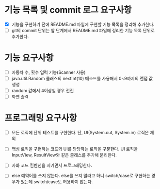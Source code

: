 # 기능 목록 및 commit 로그 요구사항
-[x] 기능을 구현하기 전에 README.md 파일에 구현할 기능 목록을 정리해 추가한다.
-[ ] git의 commit 단위는 앞 단계에서 README.md 파일에 정리한 기능 목록 단위로 추가한다.

# 기능 요구사항
-[ ] 자동차 수, 횟수 입력 기능(Scanner 사용)
-[ ] java.util.Random 클래스의 nextInt(10) 메소드를 사용해서 0~9까지의 랜덤 값 생성
-[ ] random 값에서 4이상일 경우 전진
-[ ] 화면 출력

# 프로그래밍 요구사항
-[ ] 모든 로직에 단위 테스트를 구현한다. 단, UI(System.out, System.in) 로직은 제외
-[ ] 핵심 로직을 구현하는 코드와 UI를 담당하는 로직을 구분한다. UI 로직을 InputView, ResultView와 같은 클래스를 추가해 분리한다.
-[ ] 자바 코드 컨벤션을 지키면서 프로그래밍한다.
-[ ] else 예약어를 쓰지 않는다. else를 쓰지 말라고 하니 switch/case로 구현하는 경우가 있는데 switch/case도 허용하지 않는다.

